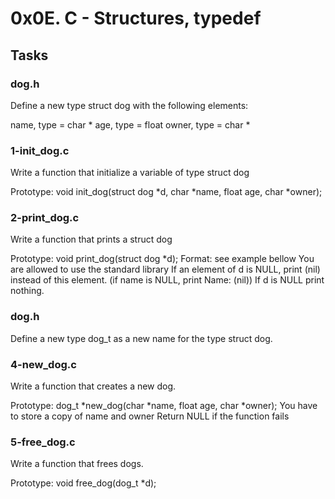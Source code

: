 # 0x0E. C - Structures, typedef

## Tasks

### dog.h
Define a new type struct dog with the following elements:

name, type = char *
age, type = float
owner, type = char *

### 1-init_dog.c
Write a function that initialize a variable of type struct dog

Prototype: void init_dog(struct dog *d, char *name, float age, char *owner);

### 2-print_dog.c
Write a function that prints a struct dog

Prototype: void print_dog(struct dog *d);
Format: see example bellow
You are allowed to use the standard library
If an element of d is NULL, print (nil) instead of this element. (if name is NULL, print Name: (nil))
If d is NULL print nothing.

### dog.h
Define a new type dog_t as a new name for the type struct dog.

### 4-new_dog.c
Write a function that creates a new dog.

Prototype: dog_t *new_dog(char *name, float age, char *owner);
You have to store a copy of name and owner
Return NULL if the function fails

### 5-free_dog.c
Write a function that frees dogs.

Prototype: void free_dog(dog_t *d);
